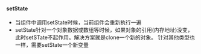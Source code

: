 #### setState

- 当组件中调用setState时候，当前组件会重新执行一遍
- setState针对一个对象数据或数组等时候，如果对象的引用(内存地址)没变，此时setSTate不起作用。解决方案就是clone一个新的对象。
  针对其他类型也一样，需要setState一个新变量